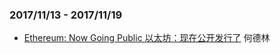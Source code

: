 ### 2017/11/13 - 2017/11/19

* [Ethereum: Now Going Public  以太坊：现在公开发行了](NonTechDoc/Ethereum:%20Now%20Going%20Public%20%20%E4%BB%A5%E5%A4%AA%E5%9D%8A%EF%BC%9A%E7%8E%B0%E5%9C%A8%E5%85%AC%E5%BC%80%E5%8F%91%E8%A1%8C%E4%BA%86.md) 何德林
